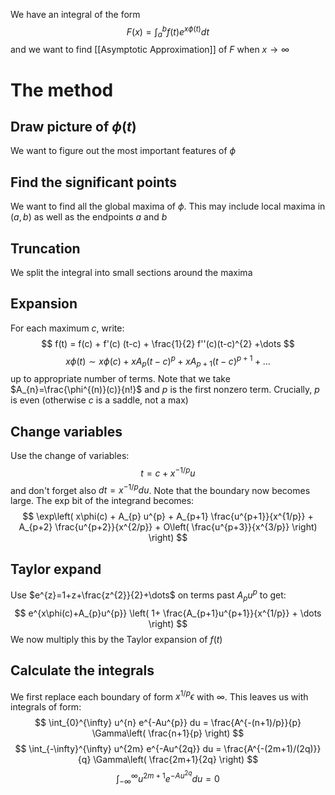 We have an integral of the form
$$
F(x) = \int_{a}^{b} f(t)e^{x\phi(t)} dt
$$
and we want to find [[Asymptotic Approximation]] of $F$ 
when $x\to \infty$
# The method
## Draw picture of $\phi(t)$
We want to figure out the most important features of $\phi$ 
## Find the significant points
We want to find all the global maxima of $\phi$.
This may include local maxima in $(a,b)$ 
as well as the endpoints $a$ and $b$
## Truncation
We split the integral into small sections around the maxima
## Expansion
For each maximum $c$, write:
$$
f(t) = f(c) + f'(c) (t-c) + \frac{1}{2} f''(c)(t-c)^{2} +\dots
$$
$$
x\phi(t) \sim x\phi(c) + xA_{p}(t-c)^{p} + xA_{p+1}(t-c)^{p+1} + \dots
$$
up to appropriate number of terms. 
Note that we take $A_{n}=\frac{\phi^{(n)}(c)}{n!}$ and $p$ is the first nonzero term.
Crucially, $p$ is even (otherwise $c$ is a saddle, not a max)
## Change variables
Use the change of variables:
$$
t=c+x^{-1/p}u
$$
and don't forget also $dt=x^{-1/p}du$.
Note that the boundary now becomes large.
The exp bit of the integrand becomes:
$$
\exp\left( x\phi(c) + A_{p} u^{p} + A_{p+1} \frac{u^{p+1}}{x^{1/p}} + A_{p+2} \frac{u^{p+2}}{x^{2/p}} + O\left(  \frac{u^{p+3}}{x^{3/p}} \right) \right)
$$
## Taylor expand
Use $e^{z}=1+z+\frac{z^{2}}{2}+\dots$ on terms past $A_{p}u^{p}$ to get:
$$
e^{x\phi(c)+A_{p}u^{p}} \left( 1+ \frac{A_{p+1}u^{p+1}}{x^{1/p}} + \dots \right)
$$
We now multiply this by the Taylor expansion of $f(t)$
## Calculate the integrals
We first replace each boundary of form $x^{1/p}\epsilon$ with $\infty$.
This leaves us with integrals of form:
$$
\int_{0}^{\infty} u^{n} e^{-Au^{p}} du = \frac{A^{-(n+1)/p}}{p} \Gamma\left( \frac{n+1}{p} \right)
$$
$$
\int_{-\infty}^{\infty} u^{2m} e^{-Au^{2q}} du = \frac{A^{-(2m+1)/(2q)}}{q} \Gamma\left( \frac{2m+1}{2q} \right)
$$
$$
\int_{-\infty}^{\infty} u^{2m+1} e^{-Au^{2q}}du = 0
$$ 
